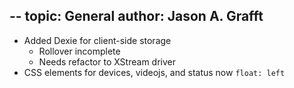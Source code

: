 --
topic: General
author: Jason A. Grafft
---
- Added Dexie for client-side storage
    - Rollover incomplete
    - Needs refactor to XStream driver
- CSS elements for devices, videojs, and status now `float: left`